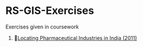 # RS-GIS-Exercises
Exercises given in coursework
1. 📁[Locating Pharmaceutical Industries in India (2011)](https://bakedpeddler100.github.io/RS-GIS-Exercises/pharma_location/index.html)
